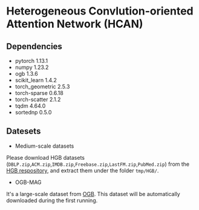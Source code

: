 # Heterogeneous Convlution-oriented Attention Network (HCAN)

## Dependencies
* pytorch 1.13.1
* numpy 1.23.2
* ogb 1.3.6
* scikit_learn 1.4.2
* torch_geometric 2.5.3
* torch-sparse 0.6.18
* torch-scatter 2.1.2
* tqdm 4.64.0
* sortednp 0.5.0

## Datesets

* Medium-scale datasets

Please download HGB datasets (`DBLP.zip`,`ACM.zip`,`IMDB.zip`,`Freebase.zip`,`LastFM.zip`,`PubMed.zip`) from the [HGB respository](https://github.com/THUDM/HGB), and extract them under the folder `tmp/HGB/`.

* OGB-MAG

It's a large-scale dataset from [OGB](https://ogb.stanford.edu/docs/leader_nodeprop/#ogbn-mag). This dataset will be automatically downloaded during the first running.